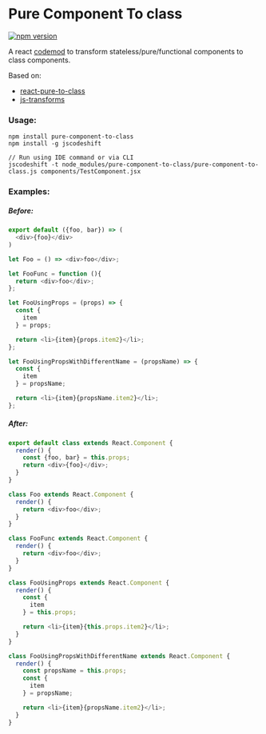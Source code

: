 # Pure Component To class
[![npm version](https://badge.fury.io/js/pure-component-to-class.svg)](https://badge.fury.io/js/pure-component-to-class)


A react [codemod](https://github.com/reactjs/react-codemod/) to transform stateless/pure/functional components to class components.

Based on:
* [react-pure-to-class](https://github.com/angryobject/react-pure-to-class)
* [js-transforms](https://github.com/jhgg/js-transforms/blob/master/pure-to-composite-component.js)

### Usage:
```
npm install pure-component-to-class
npm install -g jscodeshift

// Run using IDE command or via CLI
jscodeshift -t node_modules/pure-component-to-class/pure-component-to-class.js components/TestComponent.jsx
```

### Examples:

##### Before:
```javascript
export default ({foo, bar}) => (
  <div>{foo}</div>
)

let Foo = () => <div>foo</div>;

let FooFunc = function (){
  return <div>foo</div>;
};

let FooUsingProps = (props) => {
  const {
    item
  } = props;

  return <li>{item}{props.item2}</li>;
};

let FooUsingPropsWithDifferentName = (propsName) => {
  const {
    item
  } = propsName;

  return <li>{item}{propsName.item2}</li>;
};
```
##### After:
```javascript
export default class extends React.Component {
  render() {
    const {foo, bar} = this.props;
    return <div>{foo}</div>;
  }
}

class Foo extends React.Component {
  render() {
    return <div>foo</div>;
  }
}

class FooFunc extends React.Component {
  render() {
    return <div>foo</div>;
  }
}

class FooUsingProps extends React.Component {
  render() {
    const {
      item
    } = this.props;

    return <li>{item}{this.props.item2}</li>;
  }
}

class FooUsingPropsWithDifferentName extends React.Component {
  render() {
    const propsName = this.props;
    const {
      item
    } = propsName;

    return <li>{item}{propsName.item2}</li>;
  }
}

```
